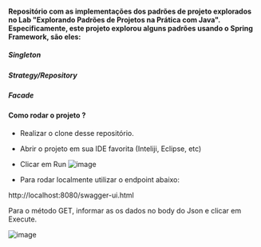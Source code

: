 #### Repositório com as implementações dos padrões de projeto explorados no Lab "Explorando Padrões de Projetos na Prática com Java". Especificamente, este projeto explorou alguns padrões usando o Spring Framework, são eles:

##### Singleton
##### Strategy/Repository
##### Facade



#### Como rodar o projeto ?

- Realizar o clone desse repositório.
- Abrir o projeto em sua IDE favorita (Inteliji, Eclipse, etc)
- Clicar em Run
![image](https://user-images.githubusercontent.com/58869569/167921970-1f42e680-b831-4e01-a22b-2b9572b46947.png)

- Para rodar localmente utilizar o endpoint abaixo:

http://localhost:8080/swagger-ui.html

Para o método GET, informar as os dados no body do Json e clicar em Execute.

![image](https://user-images.githubusercontent.com/58869569/167922565-e11b0f76-cffd-49e6-80c6-708144700f7b.png)



